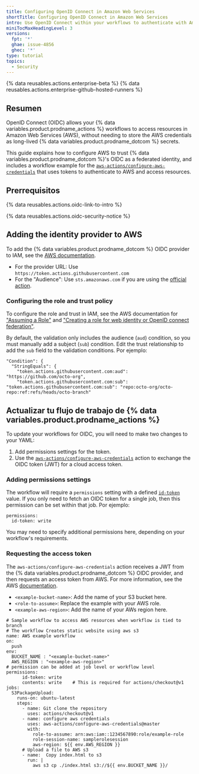 ```yaml
---
title: Configuring OpenID Connect in Amazon Web Services
shortTitle: Configuring OpenID Connect in Amazon Web Services
intro: Use OpenID Connect within your workflows to authenticate with Amazon Web Services.
miniTocMaxHeadingLevel: 3
versions:
  fpt: '*'
  ghae: issue-4856
  ghec: '*'
type: tutorial
topics:
  - Security
---
```


{% data reusables.actions.enterprise-beta %}
{% data reusables.actions.enterprise-github-hosted-runners %}

## Resumen

OpenID Connect (OIDC) allows your {% data variables.product.prodname_actions %} workflows to access resources in Amazon Web Services (AWS), without needing to store the AWS credentials as long-lived {% data variables.product.prodname_dotcom %} secrets.

This guide explains how to configure AWS to trust {% data variables.product.prodname_dotcom %}'s OIDC as a federated identity, and includes a workflow example for the [`aws-actions/configure-aws-credentials`](https://github.com/aws-actions/configure-aws-credentials) that uses tokens to authenticate to AWS and access resources.

## Prerrequisitos

{% data reusables.actions.oidc-link-to-intro %}

{% data reusables.actions.oidc-security-notice %}

## Adding the identity provider to AWS

To add the {% data variables.product.prodname_dotcom %} OIDC provider to IAM, see the [AWS documentation](https://docs.aws.amazon.com/IAM/latest/UserGuide/id_roles_providers_create_oidc.html).

- For the provider URL: Use `https://token.actions.githubusercontent.com`
- For the "Audience": Use `sts.amazonaws.com` if you are using the [official action](https://github.com/aws-actions/configure-aws-credentials).

### Configuring the role and trust policy

To configure the role and trust in IAM, see the AWS documentation for ["Assuming a Role"](https://github.com/aws-actions/configure-aws-credentials#assuming-a-role) and ["Creating a role for web identity or OpenID connect federation"](https://docs.aws.amazon.com/IAM/latest/UserGuide/id_roles_create_for-idp_oidc.html).

By default, the validation only includes the audience (`aud`) condition, so you must manually add a subject (`sub`) condition. Edit the trust relationship to add the `sub` field to the validation conditions. Por ejemplo:

```yaml{:copy}
"Condition": {
  "StringEquals": {
    "token.actions.githubusercontent.com:aud": "https://github.com/octo-org",
    "token.actions.githubusercontent.com:sub": "token.actions.githubusercontent.com:sub": "repo:octo-org/octo-repo:ref:refs/heads/octo-branch"
```

## Actualizar tu flujo de trabajo de {% data variables.product.prodname_actions %}

To update your workflows for OIDC, you will need to make two changes to your YAML:
1. Add permissions settings for the token.
2. Use the [`aws-actions/configure-aws-credentials`](https://github.com/aws-actions/configure-aws-credentials) action to exchange the OIDC token (JWT) for a cloud access token.

### Adding permissions settings

The workflow will require a `permissions` setting with a defined [`id-token`](/actions/security-guides/automatic-token-authentication#permissions-for-the-github_token) value. If you only need to fetch an OIDC token for a single job, then this permission can be set within that job. Por ejemplo:

```yaml{:copy}
permissions:
  id-token: write
```

You may need to specify additional permissions here, depending on your workflow's requirements.

### Requesting the access token

The `aws-actions/configure-aws-credentials` action receives a JWT from the {% data variables.product.prodname_dotcom %} OIDC provider, and then requests an access token from AWS. For more information, see the AWS [documentation](https://github.com/aws-actions/configure-aws-credentials).

- `<example-bucket-name>`: Add the name of your S3 bucket here.
- `<role-to-assume>`: Replace the example with your AWS role.
- `<example-aws-region>`: Add the name of your AWs region here.

```yaml{:copy}
# Sample workflow to access AWS resources when workflow is tied to branch
# The workflow Creates static website using aws s3
name: AWS example workflow
on:
  push
env:
  BUCKET_NAME : "<example-bucket-name>"
  AWS_REGION : "<example-aws-region>"
# permission can be added at job level or workflow level    
permissions:
      id-token: write
      contents: write    # This is required for actions/checkout@v1
jobs:
  S3PackageUpload:
    runs-on: ubuntu-latest
    steps:
      - name: Git clone the repository
        uses: actions/checkout@v1
      - name: configure aws credentials
        uses: aws-actions/configure-aws-credentials@master
        with:
          role-to-assume: arn:aws:iam::1234567890:role/example-role
          role-session-name: samplerolesession
          aws-region: ${{ env.AWS_REGION }}
      # Upload a file to AWS s3
      - name:  Copy index.html to s3
        run: |
          aws s3 cp ./index.html s3://${{ env.BUCKET_NAME }}/
```
